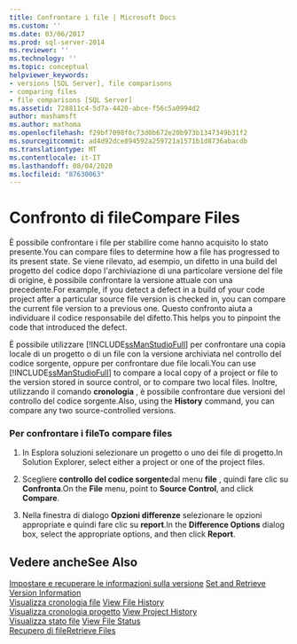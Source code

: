 ```yaml
---
title: Confrontare i file | Microsoft Docs
ms.custom: ''
ms.date: 03/06/2017
ms.prod: sql-server-2014
ms.reviewer: ''
ms.technology: ''
ms.topic: conceptual
helpviewer_keywords:
- versions [SQL Server], file comparisons
- comparing files
- file comparisons [SQL Server]
ms.assetid: 728811c4-5d7a-4420-abce-f56c5a0994d2
author: mashamsft
ms.author: mathoma
ms.openlocfilehash: f29bf7098f0c73d0b672e20b973b1347349b31f2
ms.sourcegitcommit: ad4d92dce894592a259721a1571b1d8736abacdb
ms.translationtype: MT
ms.contentlocale: it-IT
ms.lasthandoff: 08/04/2020
ms.locfileid: "87630063"
---
```

# <a name="compare-files"></a><span data-ttu-id="da378-102">Confronto di file</span><span class="sxs-lookup"><span data-stu-id="da378-102">Compare Files</span></span>
  <span data-ttu-id="da378-103">È possibile confrontare i file per stabilire come hanno acquisito lo stato presente.</span><span class="sxs-lookup"><span data-stu-id="da378-103">You can compare files to determine how a file has progressed to its present state.</span></span> <span data-ttu-id="da378-104">Se viene rilevato, ad esempio, un difetto in una build del progetto del codice dopo l'archiviazione di una particolare versione del file di origine, è possibile confrontare la versione attuale con una precedente.</span><span class="sxs-lookup"><span data-stu-id="da378-104">For example, if you detect a defect in a build of your code project after a particular source file version is checked in, you can compare the current file version to a previous one.</span></span> <span data-ttu-id="da378-105">Questo confronto aiuta a individuare il codice responsabile del difetto.</span><span class="sxs-lookup"><span data-stu-id="da378-105">This helps you to pinpoint the code that introduced the defect.</span></span>  
  
 <span data-ttu-id="da378-106">È possibile utilizzare [!INCLUDE[ssManStudioFull](../includes/ssmanstudiofull-md.md)] per confrontare una copia locale di un progetto o di un file con la versione archiviata nel controllo del codice sorgente, oppure per confrontare due file locali.</span><span class="sxs-lookup"><span data-stu-id="da378-106">You can use [!INCLUDE[ssManStudioFull](../includes/ssmanstudiofull-md.md)] to compare a local copy of a project or file to the version stored in source control, or to compare two local files.</span></span> <span data-ttu-id="da378-107">Inoltre, utilizzando il comando **cronologia** , è possibile confrontare due versioni del controllo del codice sorgente.</span><span class="sxs-lookup"><span data-stu-id="da378-107">Also, using the **History** command, you can compare any two source-controlled versions.</span></span>  
  
### <a name="to-compare-files"></a><span data-ttu-id="da378-108">Per confrontare i file</span><span class="sxs-lookup"><span data-stu-id="da378-108">To compare files</span></span>  
  
1.  <span data-ttu-id="da378-109">In Esplora soluzioni selezionare un progetto o uno dei file di progetto.</span><span class="sxs-lookup"><span data-stu-id="da378-109">In Solution Explorer, select either a project or one of the project files.</span></span>  
  
2.  <span data-ttu-id="da378-110">Scegliere **controllo del codice sorgente**dal menu **file** , quindi fare clic su **Confronta**.</span><span class="sxs-lookup"><span data-stu-id="da378-110">On the **File** menu, point to **Source Control**, and click **Compare**.</span></span>  
  
3.  <span data-ttu-id="da378-111">Nella finestra di dialogo **Opzioni differenze** selezionare le opzioni appropriate e quindi fare clic su **report**.</span><span class="sxs-lookup"><span data-stu-id="da378-111">In the **Difference Options** dialog box, select the appropriate options, and then click **Report**.</span></span>  
  
## <a name="see-also"></a><span data-ttu-id="da378-112">Vedere anche</span><span class="sxs-lookup"><span data-stu-id="da378-112">See Also</span></span>  
 <span data-ttu-id="da378-113">[Impostare e recuperare le informazioni sulla versione](../../2014/database-engine/set-and-retrieve-version-information.md) </span><span class="sxs-lookup"><span data-stu-id="da378-113">[Set and Retrieve Version Information](../../2014/database-engine/set-and-retrieve-version-information.md) </span></span>  
 <span data-ttu-id="da378-114">[Visualizza cronologia file](../../2014/database-engine/view-file-history.md) </span><span class="sxs-lookup"><span data-stu-id="da378-114">[View File History](../../2014/database-engine/view-file-history.md) </span></span>  
 <span data-ttu-id="da378-115">[Visualizza cronologia progetto](../../2014/database-engine/view-project-history.md) </span><span class="sxs-lookup"><span data-stu-id="da378-115">[View Project History](../../2014/database-engine/view-project-history.md) </span></span>  
 <span data-ttu-id="da378-116">[Visualizza stato file](../../2014/database-engine/view-file-status.md) </span><span class="sxs-lookup"><span data-stu-id="da378-116">[View File Status](../../2014/database-engine/view-file-status.md) </span></span>  
 [<span data-ttu-id="da378-117">Recupero di file</span><span class="sxs-lookup"><span data-stu-id="da378-117">Retrieve Files</span></span>](../../2014/database-engine/retrieve-files.md)  
  
  
